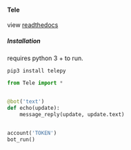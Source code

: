 #### Tele
view [readthedocs](https://tele.readthedocs.io)
##### Installation

requires python 3 + to run.

`pip3 install telepy`

```python 
from Tele import *


@bot('text')
def echo(update):
    message_reply(update, update.text)


account('TOKEN')
bot_run()

```
